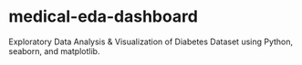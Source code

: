 # medical-eda-dashboard
Exploratory Data Analysis &amp; Visualization of Diabetes Dataset using Python, seaborn, and matplotlib.

